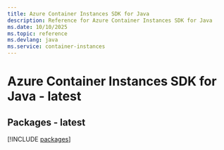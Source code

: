 ```yaml
---
title: Azure Container Instances SDK for Java
description: Reference for Azure Container Instances SDK for Java
ms.date: 10/10/2025
ms.topic: reference
ms.devlang: java
ms.service: container-instances
---
```

# Azure Container Instances SDK for Java - latest
## Packages - latest
[!INCLUDE [packages](container-instances-index.md)]
